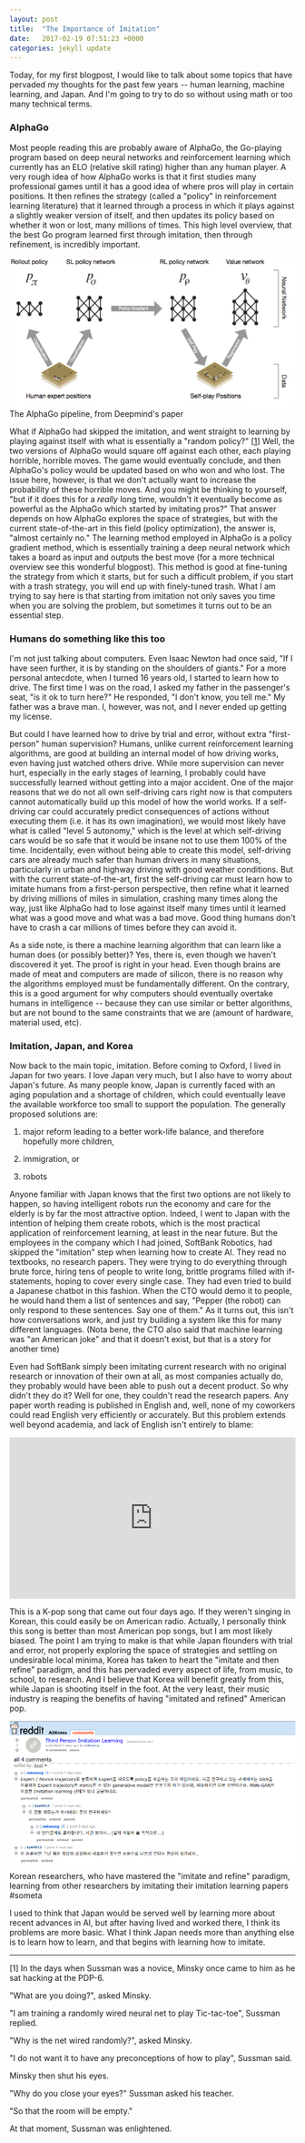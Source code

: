 ```yaml
---
layout: post
title:  "The Importance of Imitation"
date:   2017-02-19 07:51:23 +0000
categories: jekyll update
---
```


Today, for my first blogpost, I would like to talk about some topics that have pervaded my thoughts for the past few years -- human learning, machine learning, and Japan. And I'm going to try to do so without using math or too many technical terms.

### AlphaGo

Most people reading this are probably aware of AlphaGo, the Go-playing program based on deep neural networks and reinforcement learning which currently has an ELO (relative skill rating) higher than any human player. A very rough idea of how AlphaGo works is that it first studies many professional games until it has a good idea of where pros will play in certain positions. It then refines the strategy (called a "policy" in reinforcement learning literature) that it learned through a process in which it plays against a slightly weaker version of itself, and then updates its policy based on whether it won or lost, many millions of times. This high level overview, that the best Go program learned first through imitation, then through refinement, is incredibly important.

<div class="imgcap">
<img src="/assets/imitation/alphagopipeline.png">
<div class="thecap">The AlphaGo pipeline, from Deepmind's paper</div>
</div>

What if AlphaGo had skipped the imitation, and went straight to learning by playing against itself with what is essentially a "random policy?" [<a href="#ref1">1</a>] Well, the two versions of AlphaGo would square off against each other, each playing horrible, horrible moves. The game would eventually conclude, and then AlphaGo's policy would be updated based on who won and who lost. The issue here, however, is that we don't actually want to increase the probability of these horrible moves. And you might be thinking to yourself, "but if it does this for a <i>really</i> long time, wouldn't it eventually become as powerful as the AlphaGo which started by imitating pros?" That answer depends on how AlphaGo explores the space of strategies, but with the current state-of-the-art in this field (policy optimization), the answer is, "almost certainly no." The learning method employed in AlphaGo is a policy gradient method, which is essentially training a deep neural network which takes a board as input and outputs the best move (for a more technical overview see this wonderful blogpost). This method is good at fine-tuning the strategy from which it starts, but for such a difficult problem, if you start with a trash strategy, you will end up with finely-tuned trash. What I am trying to say here is that starting from imitation not only saves you time when you are solving the problem, but sometimes it turns out to be an essential step.

### Humans do something like this too

I'm not just talking about computers. Even Isaac Newton had once said, "If I have seen further, it is by standing on the shoulders of giants." For a more personal antecdote, when I turned 16 years old, I started to learn how to drive. The first time I was on the road, I asked my father in the passenger's seat, "is it ok to turn here?" He responded, "I don't know, you tell me." My father was a brave man. I, however, was not, and I never ended up getting my license.

But could I have learned how to drive by trial and error, without extra "first-person" human supervision? Humans, unlike current reinforcement learning algorithms, are good at building an internal model of how driving works, even having just watched others drive. While more supervision can never hurt, especially in the early stages of learning, I probably could have successfully learned without getting into a major accident. One of the major reasons that we do not all own self-driving cars right now is that computers cannot automatically build up this model of how the world works. If a self-driving car could accurately predict consequences of actions without executing them (i.e. it has its own imagination), we would most likely have what is called "level 5 autonomy," which is the level at which self-driving cars would be so safe that it would be insane not to use them 100% of the time. Incidentally, even without being able to create this model, self-driving cars are already much safer than human drivers in many situations, particularly in urban and highway driving with good weather conditions. But with the current state-of-the-art, first the self-driving car must learn how to imitate humans from a first-person perspective, then refine what it learned by driving millions of miles in simulation, crashing many times along the way, just like AlphaGo had to lose against itself many times until it learned what was a good move and what was a bad move. Good thing humans don't have to crash a car millions of times before they can avoid it.

As a side note, is there a machine learning algorithm that can learn like a human does (or possibly better)? Yes, there is, even though we haven't discovered it yet. The proof is right in your head. Even though brains are made of meat and computers are made of silicon, there is no reason why the algorithms employed must be fundamentally different. On the contrary, this is a good argument for why computers should eventually overtake humans in intelligence -- because they can use similar or better algorithms, but are not bound to the same constraints that we are (amount of hardware, material used, etc).

### Imitation, Japan, and Korea

Now back to the main topic, imitation. Before coming to Oxford, I lived in Japan for two years. I love Japan very much, but I also have to worry about Japan's future. As many people know, Japan is currently faced with an aging population and a shortage of children, which could eventually leave the available workforce too small to support the population. The generally proposed solutions are:

1) major reform leading to a better work-life balance, and therefore hopefully more children,

2) immigration, or

3) robots

Anyone familiar with Japan knows that the first two options are not likely to happen, so having intelligent robots run the economy and care for the elderly is by far the most attractive option. Indeed, I went to Japan with the intention of helping them create robots, which is the most practical application of reinforcement learning, at least in the near future. But the employees in the company which I had joined, SoftBank Robotics, had skipped the "imitation" step when learning how to create AI. They read no textbooks, no research papers. They were trying to do everything through brute force, hiring tens of people to write long, brittle programs filled with if-statements, hoping to cover every single case. They had even tried to build a Japanese chatbot in this fashion. When the CTO would demo it to people, he would hand them a list of sentences and say, "Pepper (the robot) can only respond to these sentences. Say one of them." As it turns out, this isn't how conversations work, and just try building a system like this for many different languages. (Nota bene, the CTO also said that machine learning was "an American joke" and that it doesn't exist, but that is a story for another time)

Even had SoftBank simply been imitating current research with no original research or innovation of their own at all, as most companies actually do, they probably would have been able to push out a decent product. So why didn't they do it? Well for one, they couldn't read the research papers. Any paper worth reading is published in English and, well, none of my coworkers could read English very efficiently or accurately. But this problem extends well beyond academia, and lack of English isn't entirely to blame:

<div style="position:relative;height:0;padding-bottom:56.25%"><iframe src="https://www.youtube.com/embed/41Dp7Q-SM1Y?ecver=2" width="640" height="360" frameborder="0" style="position:absolute;width:100%;height:100%;left:0" allowfullscreen></iframe></div>

This is a K-pop song that came out four days ago. If they weren't singing in Korean, this could easily be on American radio. Actually, I personally think this song is better than most American pop songs, but I am most likely biased. The point I am trying to make is that while Japan flounders with trial and error, not properly exploring the space of strategies and settling on undesirable local minima, Korea has taken to heart the "imitate and then refine" paradigm, and this has pervaded every aspect of life, from music, to school, to research. And I believe that Korea will benefit greatly from this, while Japan is shooting itself in the foot. At the very least, their music industry is reaping the benefits of having "imitated and refined" American pop.

<div class="imgcap">
<img src="/assets/imitation/someta.png">
<div class="thecap">Korean researchers, who have mastered the "imitate and refine" paradigm, learning from other researchers by imitating their imitation learning papers #someta</div>
</div>


I used to think that Japan would be served well by learning more about recent advances in AI, but after having lived and worked there, I think its problems are more basic. What I think Japan needs more than anything else is to learn how to learn, and that begins with learning how to imitate.

<hr>

<div id="ref1">
[1] In the days when Sussman was a novice, Minsky once came to him as he sat hacking at the PDP-6.<p>

"What are you doing?", asked Minsky.<p>

"I am training a randomly wired neural net to play Tic-tac-toe", Sussman replied.<p>

"Why is the net wired randomly?", asked Minsky.<p>

"I do not want it to have any preconceptions of how to play", Sussman said.<p>

Minsky then shut his eyes.<p>

"Why do you close your eyes?" Sussman asked his teacher.<p>

"So that the room will be empty."<p>

At that moment, Sussman was enlightened.
</div>
